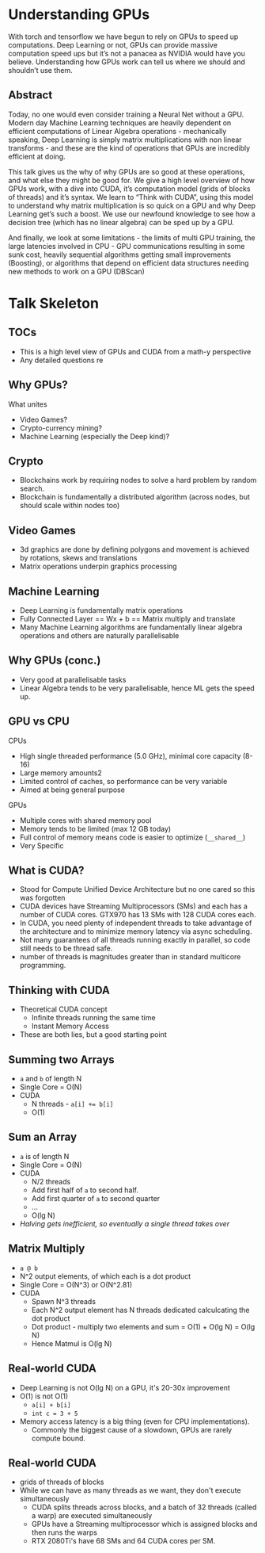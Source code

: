 # Understanding GPUs

With torch and tensorflow we have begun to rely on GPUs to speed up computations. Deep Learning or not, GPUs can provide massive computation speed ups but it’s not a panacea as NVIDIA would have you believe. Understanding how GPUs work can tell us where we should and shouldn’t use them.

## Abstract

Today, no one would even consider training a Neural Net without a GPU. Modern day Machine Learning techniques are heavily dependent on efficient computations of Linear Algebra operations - mechanically speaking, Deep Learning is simply matrix multiplications with non linear transforms - and these are the kind of operations that GPUs are incredibly efficient at doing.

This talk gives us the why of why GPUs are so good at these operations, and what else they might be good for. We give a high level overview of how GPUs work, with a dive into CUDA, it’s computation model (grids of blocks of threads) and it’s syntax. We learn to “Think with CUDA”, using this model to understand why matrix multiplication is so quick on a GPU and why Deep Learning get’s such a boost. We use our newfound knowledge to see how a decision tree (which has no linear algebra) can be sped up by a GPU.

And finally, we look at some limitations - the limits of multi GPU training, the large latencies involved in CPU - GPU communications resulting in some sunk cost, heavily sequential algorithms getting small improvements (Boosting), or algorithms that depend on efficient data structures needing new methods to work on a GPU (DBScan)

# Talk Skeleton

## TOCs

- This is a high level view of GPUs and CUDA from a math-y perspective
- Any detailed questions re 

## Why GPUs?

What unites

- Video Games?
- Crypto-currency mining?
- Machine Learning (especially the Deep kind)?

## Crypto

- Blockchains work by requiring nodes to solve a hard problem by random search.
- Blockchain is fundamentally a distributed algorithm (across nodes, but should scale within nodes too)

## Video Games

- 3d graphics are done by defining polygons and movement is achieved by rotations, skews and translations
- Matrix operations underpin graphics processing

## Machine Learning

- Deep Learning is fundamentally matrix operations 
- Fully Connected Layer == Wx + b == Matrix multiply and translate
- Many Machine Learning algorithms are fundamentally linear algebra operations and others are naturally parallelisable

## Why GPUs (conc.)

- Very good at parallelisable tasks
- Linear Algebra tends to be very parallelisable, hence ML gets the speed up. 


## GPU vs CPU

CPUs

- High single threaded performance (5.0 GHz), minimal core capacity (8-16)
- Large memory amounts2
- Limited control of caches, so performance can be very variable
- Aimed at being general purpose

GPUs

- Multiple cores with shared memory pool
- Memory tends to be limited (max 12 GB today)
- Full control of memory means code is easier to optimize (`__shared__`)
- Very Specific

## What is CUDA?

- Stood for Compute Unified Device Architecture but no one cared so this was forgotten
- CUDA devices have Streaming Multiprocessors (SMs) and each has a number of CUDA cores. GTX970 has 13 SMs with 128 CUDA cores each.
- In CUDA, you need plenty of independent threads to take advantage of the architecture and to minimize memory latency via async scheduling.
- Not many guarantees of all threads running exactly in parallel, so code still needs to be thread safe.
- number of threads is magnitudes greater than in standard multicore programming.

## Thinking with CUDA

- Theoretical CUDA concept
    - Infinite threads running the same time
    - Instant Memory Access
- These are both lies, but a good starting point

## Summing two Arrays

- `a` and `b` of length N
- Single Core = O(N)
- CUDA
    - N threads - `a[i] += b[i]`
    - O(1)

## Sum an Array

- `a` is of length N
- Single Core = O(N)
- CUDA
    - N/2 threads
    - Add first half of `a` to second half.
    - Add first quarter of `a` to second quarter
    - ...
    - O(lg N)
- *Halving gets inefficient, so eventually a single thread takes over*

## Matrix Multiply

- `a @ b`
- N^2 output elements, of which each is a dot product
- Single Core = O(N^3) or O(N^2.81)
- CUDA
    - Spawn N^3 threads
    - Each N^2 output element has N threads dedicated calculcating the dot product
    - Dot product - multiply two elements and sum = O(1) + O(lg N) = O(lg N)
    - Hence Matmul is O(lg N)

## Real-world CUDA

- Deep Learning is not O(lg N) on a GPU, it's 20-30x improvement
- O(1) is not O(1)
    - `a[i] + b[i]` 
    - `int c = 3 + 5`
- Memory access latency is a big thing (even for CPU implementations). 
    - Commonly the biggest cause of a slowdown, GPUs are rarely compute bound.

## Real-world CUDA

- grids of threads of blocks
- While we can have as many threads as we want, they don't execute simultaneously
    - CUDA splits threads across blocks, and a batch of 32 threads (called a warp) 
    are executed simultaneously
    - GPUs have a Streaming multiprocessor which is assigned blocks and then runs the warps
    - RTX 2080Ti's have 68 SMs and 64 CUDA cores per SM.

